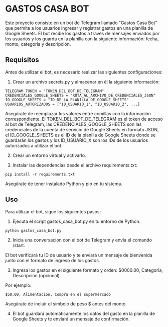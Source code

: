 # GASTOS CASA BOT

Este proyecto consiste en un bot de Telegram llamado "Gastos Casa Bot" que permite a los usuarios ingresar y registrar gastos en una planilla de Google Sheets. El bot recibe los gastos a través de mensajes enviados por los usuarios y los guarda en la planilla con la siguiente información: fecha, monto, categoría y descripción.

## Requisitos
Antes de utilizar el bot, es necesario realizar las siguientes configuraciones:

1. Crear un archivo secrets.py y almacenar en él la siguiente información:

`TELEGRAM_TOKEN = "TOKEN_DEL_BOT_DE_TELEGRAM"`
`CREDENCIALES_GOOGLE_SHEETS = "RUTA_AL_ARCHIVO_DE_CREDENCIALES_JSON"`
`ID_GOOGLE_SHEETS = "ID_DE_LA_PLANILLA_DE_GOOGLE_SHEETS"`
`USUARIOS_AUTORIZADOS = ["ID_USUARIO_1", "ID_USUARIO_2", ...]`

Asegúrate de reemplazar los valores entre comillas con la información correspondiente. El TOKEN_DEL_BOT_DE_TELEGRAM es el token de acceso al bot de Telegram, las CREDENCIALES_GOOGLE_SHEETS son las credenciales de la cuenta de servicio de Google Sheets en formato JSON, el ID_GOOGLE_SHEETS es el ID de la planilla de Google Sheets donde se guardarán los gastos y los ID_USUARIO_X son los IDs de los usuarios autorizados a utilizar el bot.

2. Crear un entorno virtual y activarlo.

3. Instalar las dependencias desde el archivo requirements.txt:

`pip install -r requirements.txt`

Asegúrate de tener instalado Python y pip en tu sistema.

## Uso

Para utilizar el bot, sigue los siguientes pasos:


1. Ejecuta el script gastos_casa_bot.py en tu entorno de Python.


`python gastos_casa_bot.py`


2. Inicia una conversación con el bot de Telegram y envía el comando /start.


El bot verificará tu ID de usuario y te enviará un mensaje de bienvenida junto con el formato de ingreso de los gastos.


3. Ingresa los gastos en el siguiente formato y orden: $0000.00, Categoría, Descripción (opcional).

Por ejemplo:

`$50.00, Alimentación, Compra en el supermercado`

Asegúrate de incluir el símbolo de peso $ antes del monto.


4. El bot guardará automáticamente los datos del gasto en la planilla de Google Sheets y te enviará un mensaje de confirmación.






